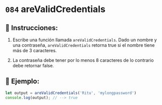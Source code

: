 # `084` areValidCredentials

## 📝 Instrucciones: 

1. Escribe una función llamada `areValidCredentials`. Dado un nombre y una contraseña, `areValidCredentials` retorna true si el nombre tiene más de 3 caracteres. 

2. La contraseña debe tener por lo menos 8 caracteres de lo contrario debe retornar false.

## 📎 Ejemplo:

```js
let output = areValidCredentials('Ritu', 'mylongpassword')
console.log(output); // --> true
```
